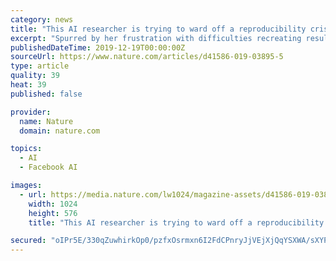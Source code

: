 ```yaml
---
category: news
title: "This AI researcher is trying to ward off a reproducibility crisis"
excerpt: "Spurred by her frustration with difficulties recreating results from other research teams, Pineau, a machine-learning scientist at McGill University and Facebook in Montreal, Canada, is now spearheading a movement to get AI researchers to open up their ..."
publishedDateTime: 2019-12-19T00:00:00Z
sourceUrl: https://www.nature.com/articles/d41586-019-03895-5
type: article
quality: 39
heat: 39
published: false

provider:
  name: Nature
  domain: nature.com

topics:
  - AI
  - Facebook AI

images:
  - url: https://media.nature.com/lw1024/magazine-assets/d41586-019-03895-5/d41586-019-03895-5_17514690.jpg
    width: 1024
    height: 576
    title: "This AI researcher is trying to ward off a reproducibility crisis"

secured: "oIPr5E/330qZuwhirkOp0/pzfxOsrmxn6I2FdCPnryJjVEjXjQqYSXWA/sXYP9iMHybYPMMd7I0xtDuniD1+ziauhycTtJEh0hXwD2n3Y5XboxQnp786Xb1z6wKlzHjoL7vPsRtoj4yO7IlhA0A8Di/QhBYmA3rk5j2PrszGJVmwjxh0YnhhyrDIr0uHrIEqjLxotrojJZv7K1u8IUhxWpVoICymNyIbC33ROyO42tthgrqwqOrb0ptaS3OutTaTiFEeSUJUmzw+BcxPNy+fBcaWahGSvgG6uaseWa86trg=;inhDACR91hrFLDe2A/sV3Q=="
---
```


